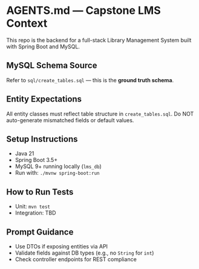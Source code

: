 # AGENTS.md — Capstone LMS Context

This repo is the backend for a full-stack Library Management System built with Spring Boot and MySQL.

## MySQL Schema Source
Refer to `sql/create_tables.sql` — this is the **ground truth schema**.

## Entity Expectations
All entity classes must reflect table structure in `create_tables.sql`.
Do NOT auto-generate mismatched fields or default values.

## Setup Instructions
- Java 21
- Spring Boot 3.5+
- MySQL 9+ running locally (`lms_db`)
- Run with: `./mvnw spring-boot:run`

## How to Run Tests
- Unit: `mvn test`
- Integration: TBD

## Prompt Guidance
- Use DTOs if exposing entities via API
- Validate fields against DB types (e.g., no `String` for `int`)
- Check controller endpoints for REST compliance
